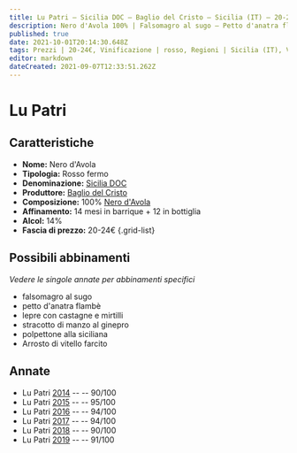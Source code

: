 ```yaml
---
title: Lu Patri – Sicilia DOC – Baglio del Cristo – Sicilia (IT) – 20-24€ – 4★-5★
description: Nero d'Avola 100% | Falsomagro al sugo – Petto d'anatra flambè – Lepre con castagne e mirtilli – Stracotto di manzo al ginepro – Polpettone alla siciliana – Arrosto di vitello farcito
published: true
date: 2021-10-01T20:14:30.648Z
tags: Prezzi | 20-24€, Vinificazione | rosso, Regioni | Sicilia (IT), Vinificazione | varietale, Vinificazione | fermo, Valutazioni | 5 stelle, nero d'avola, falsomagro al sugo, Alimento | anatra, Alimento-dettagli | petto, Cottura | flambè, lepre con castagne e mirtilli, Alimento | manzo, Cottura | stracotto, Aromatizzazione | al ginepro, polpettone alla siciliana, Alimento | vitello, Cottura | arrosto, Aromatizzazione | farcito
editor: markdown
dateCreated: 2021-09-07T12:33:51.262Z
---
```


# Lu Patri

## Caratteristiche
- **Nome:** Nero d'Avola
- **Tipologia:** Rosso fermo
- **Denominazione:** [Sicilia DOC](/denominazioni/Italia/Sicilia/DOC/Sicilia)
- **Produttore:** [Baglio del Cristo](/produttori/Italia/Sicilia/Baglio-del-Cristo) 
- **Composizione:** 100% [Nero d'Avola](/vitigni/Italia/bacca-nera/nero-d-avola)
- **Affinamento:** 14 mesi in barrique + 12 in bottiglia
- **Alcol:** 14%
- **Fascia di prezzo:** 20-24€
{.grid-list}



## Possibili abbinamenti
*Vedere le singole annate per abbinamenti specifici*

- falsomagro al sugo
- petto d'anatra flambè
- lepre con castagne e mirtilli
- stracotto di manzo al ginepro
- polpettone alla siciliana
- Arrosto di vitello farcito

## Annate
- Lu Patri [2014](vini/Italia/Sicilia/Baglio-del-Cristo/Lu-Patri/2014) -- <span class="star-4"></span> -- 90/100
- Lu Patri [2015](vini/Italia/Sicilia/Baglio-del-Cristo/Lu-Patri/2015) -- <span class="star-5"></span> -- 95/100
- Lu Patri [2016](vini/Italia/Sicilia/Baglio-del-Cristo/Lu-Patri/2016) -- <span class="star-5"></span> -- 94/100
- Lu Patri [2017](vini/Italia/Sicilia/Baglio-del-Cristo/Lu-Patri/2017) -- <span class="star-5"></span> -- 94/100
- Lu Patri [2018](vini/Italia/Sicilia/Baglio-del-Cristo/Lu-Patri/2018) -- <span class="star-4"></span> -- 90/100
- Lu Patri [2019](vini/Italia/Sicilia/Baglio-del-Cristo/Lu-Patri/2019) -- <span class="star-5"></span> -- 91/100
